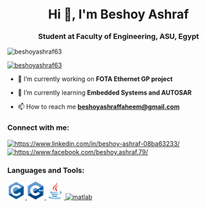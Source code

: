 <h1 align="center">Hi 👋, I'm Beshoy Ashraf</h1>
<h3 align="center">Student at Faculty of Engineering, ASU, Egypt</h3>

<p align="left"> <img src="https://komarev.com/ghpvc/?username=beshoyashraf63&label=Profile%20views&color=0e75b6&style=flat" alt="beshoyashraf63" /> </p>

<p align="left"> <a href="https://github.com/ryo-ma/github-profile-trophy"><img src="https://github-profile-trophy.vercel.app/?username=beshoyashraf63" alt="beshoyashraf63" /></a> </p>

- 🔭 I’m currently working on **FOTA Ethernet GP project**

- 🌱 I’m currently learning **Embedded Systems and AUTOSAR**

- 📫 How to reach me **beshoyashraffaheem@gmail.com**

<h3 align="left">Connect with me:</h3>
<p align="left">
<a href="https://linkedin.com/in/https://www.linkedin.com/in/beshoy-ashraf-08ba63233/" target="blank"><img align="center" src="https://raw.githubusercontent.com/rahuldkjain/github-profile-readme-generator/master/src/images/icons/Social/linked-in-alt.svg" alt="https://www.linkedin.com/in/beshoy-ashraf-08ba63233/" height="30" width="40" /></a>
<a href="https://fb.com/https://www.facebook.com/beshoy.ashraf.79/" target="blank"><img align="center" src="https://raw.githubusercontent.com/rahuldkjain/github-profile-readme-generator/master/src/images/icons/Social/facebook.svg" alt="https://www.facebook.com/beshoy.ashraf.79/" height="30" width="40" /></a>
</p>

<h3 align="left">Languages and Tools:</h3>
<p align="left"> <a href="https://www.cprogramming.com/" target="_blank" rel="noreferrer"> <img src="https://raw.githubusercontent.com/devicons/devicon/master/icons/c/c-original.svg" alt="c" width="40" height="40"/> </a> <a href="https://www.w3schools.com/cpp/" target="_blank" rel="noreferrer"> <img src="https://raw.githubusercontent.com/devicons/devicon/master/icons/cplusplus/cplusplus-original.svg" alt="cplusplus" width="40" height="40"/> </a> <a href="https://www.java.com" target="_blank" rel="noreferrer"> <img src="https://raw.githubusercontent.com/devicons/devicon/master/icons/java/java-original.svg" alt="java" width="40" height="40"/> </a> <a href="https://www.mathworks.com/" target="_blank" rel="noreferrer"> <img src="https://upload.wikimedia.org/wikipedia/commons/2/21/Matlab_Logo.png" alt="matlab" width="40" height="40"/> </a> </p>
